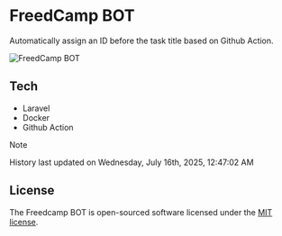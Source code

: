 # FreedCamp BOT

Automatically assign an ID before the task title based on Github Action.

![FreedCamp BOT](https://repository-images.githubusercontent.com/737932867/7d34798b-2680-471c-b089-a78a718d3d6a)

## Tech

- Laravel
- Docker
- Github Action

> [!NOTE]  
> History last updated on Wednesday, July 16th, 2025, 12:47:02 AM

## License

The Freedcamp BOT is open-sourced software licensed under the [MIT license](https://opensource.org/licenses/MIT).
